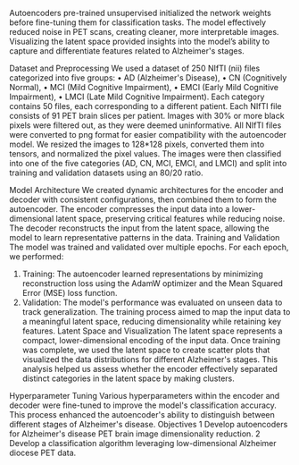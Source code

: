 Autoencoders pre-trained unsupervised initialized the network weights before fine-tuning them for classification tasks. The model effectively reduced noise in PET scans, creating cleaner, more interpretable images. Visualizing the latent space provided insights into the model’s ability to capture and differentiate features related to Alzheimer's stages.

Dataset and Preprocessing
We used a dataset of 250 NIfTI (nii) files categorized into five groups:
•	AD (Alzheimer's Disease),
•	CN (Cognitively Normal),
•	MCI (Mild Cognitive Impairment),
•	EMCI (Early Mild Cognitive Impairment),
•	LMCI (Late Mild Cognitive Impairment).
Each category contains 50 files, each corresponding to a different patient. Each NIfTI file consists of 91 PET brain slices per patient. Images with 30% or more black pixels were filtered out, as they were deemed uninformative. All NIfTI files were converted to png format for easier compatibility with the autoencoder model.
We resized the images to 128*128 pixels, converted them into tensors, and normalized the pixel values. The images were then classified into one of the five categories (AD, CN, MCI, EMCI, and LMCI) and split into training and validation datasets using an 80/20 ratio.

Model Architecture
We created dynamic architectures for the encoder and decoder with consistent configurations, then combined them to form the autoencoder. The encoder compresses the input data into a lower-dimensional latent space, preserving critical features while reducing noise. The decoder reconstructs the input from the latent space, allowing the model to learn representative patterns in the data.
Training and Validation
The model was trained and validated over multiple epochs. For each epoch, we performed:
1.	Training: The autoencoder learned representations by minimizing reconstruction loss using the AdamW optimizer and the Mean Squared Error (MSE) loss function.
2.	Validation: The model's performance was evaluated on unseen data to track generalization.
The training process aimed to map the input data to a meaningful latent space, reducing dimensionality while retaining key features.
Latent Space and Visualization
The latent space represents a compact, lower-dimensional encoding of the input data. Once training was complete, we used the latent space to create scatter plots that visualized the data distributions for different Alzheimer's stages. This analysis helped us assess whether the encoder effectively separated distinct categories in the latent space by making clusters. 

Hyperparameter Tuning
Various hyperparameters within the encoder and decoder were fine-tuned to improve the model's classification accuracy. This process enhanced the autoencoder's ability to distinguish between different stages of Alzheimer's disease.
Objectives
1	Develop autoencoders for Alzheimer's disease PET brain image dimensionality reduction. 
  2      Develop a classification algorithm leveraging low-dimensional Alzheimer diocese PET data.  


